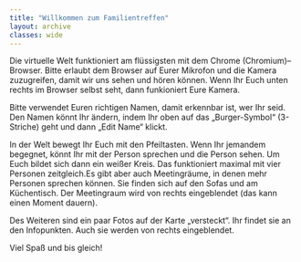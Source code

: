 ```yaml
---
title: "Willkommen zum Familientreffen"
layout: archive
classes: wide
---
```


Die virtuelle Welt funktioniert am flüssigsten mit dem Chrome (Chromium)–Browser. Bitte erlaubt dem Browser auf Eurer Mikrofon und die Kamera zuzugreifen, damit wir uns sehen und hören können. Wenn Ihr Euch unten rechts im Browser selbst seht, dann funkioniert Eure Kamera.

Bitte verwendet Euren richtigen Namen, damit erkennbar ist, wer Ihr seid. Den Namen könnt Ihr ändern, indem Ihr oben auf das „Burger-Symbol“ (3-Striche) geht und dann „Edit Name“ klickt.

In der Welt bewegt Ihr Euch mit den Pfeiltasten. Wenn Ihr jemandem begegnet, könnt Ihr mit der Person sprechen und die Person sehen. Um Euch bildet sich dann ein weißer Kreis. Das funktioniert maximal mit vier Personen zeitgleich.Es gibt aber auch Meetingräume, in denen mehr Personen sprechen können. Sie finden sich auf den Sofas und am Küchentisch. Der Meetingraum wird von rechts eingeblendet (das kann einen Moment dauern).

Des Weiteren sind ein paar Fotos auf der Karte „versteckt“. Ihr findet sie an den Infopunkten. Auch sie werden von rechts eingeblendet.

Viel Spaß und bis gleich! 

